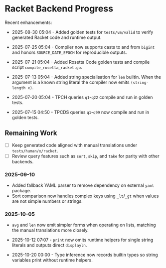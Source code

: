 # Racket Backend Progress

Recent enhancements:

- 2025-08-30 05:04 - Added golden tests for `tests/vm/valid` to
  verify generated Racket code and runtime output.

- 2025-07-25 05:04 - Compiler now supports casts to and from `bigint`
  and honors `SOURCE_DATE_EPOCH` for reproducible outputs.

- 2025-07-21 05:04 - Added Rosetta Code golden tests and compile script
  `compile_rosetta_racket.go`.

- 2025-07-13 05:04 - Added string specialisation for `len` builtin. When the argument is a known string literal the compiler now emits `(string-length x)`.
- 2025-07-20 05:04 - TPCH queries `q1`-`q22` compile and run in golden tests.
- 2025-07-15 04:50 - TPCDS queries `q1`-`q99` now compile and run in golden tests.

## Remaining Work

- [ ] Keep generated code aligned with manual translations under `tests/human/x/racket`.
- [ ] Review query features such as `sort`, `skip`, and `take` for parity with other backends.

### 2025-09-10

- Added fallback YAML parser to remove dependency on external `yaml` package.
- Sort comparison now handles complex keys using `_lt`/`_gt` when values are not
  simple numbers or strings.

### 2025-10-05

- `avg` and `len` now emit simpler forms when operating on lists, matching the
  manual translations more closely.

- 2025-10-12 07:07 - `print` now omits runtime helpers for single string literals and outputs direct `displayln`.
- 2025-10-20 00:00 - Type inference now records builtin types so string
  variables print without runtime helpers.
